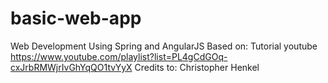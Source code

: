 # basic-web-app
Web Development Using Spring and AngularJS
Based on: Tutorial youtube https://www.youtube.com/playlist?list=PL4gCdGOq-cxJrbRMWjrIvGhYqQO1tvYyX
Credits to: Christopher Henkel
